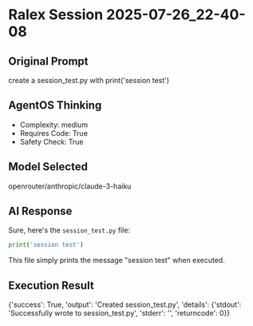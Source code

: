 # Ralex Session 2025-07-26_22-40-08

## Original Prompt
create a session_test.py with print('session test')

## AgentOS Thinking
- Complexity: medium
- Requires Code: True
- Safety Check: True

## Model Selected
openrouter/anthropic/claude-3-haiku

## AI Response
Sure, here's the `session_test.py` file:

```python
print('session test')
```

This file simply prints the message "session test" when executed.

## Execution Result
{'success': True, 'output': 'Created session_test.py', 'details': {'stdout': 'Successfully wrote to session_test.py', 'stderr': '', 'returncode': 0}}
